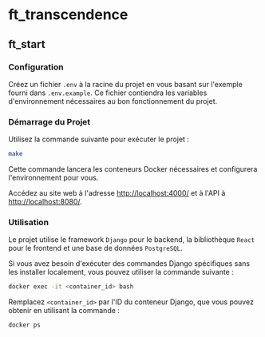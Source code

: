 # ft_transcendence

## ft_start
### Configuration

Créez un fichier `.env` à la racine du projet en vous basant sur l'exemple fourni dans `.env.example`. Ce fichier contiendra les variables d'environnement nécessaires au bon fonctionnement du projet.

### Démarrage du Projet

Utilisez la commande suivante pour exécuter le projet :

```bash
make
```

Cette commande lancera les conteneurs Docker nécessaires et configurera l'environnement pour vous.

Accédez au site web à l'adresse [http://localhost:4000/](http://localhost:4000/) et à l'API à [http://localhost:8080/](http://localhost:8080/).

### Utilisation

Le projet utilise le framework `Django` pour le backend, la bibliothèque `React` pour le frontend et une base de données `PostgreSQL`.

Si vous avez besoin d'exécuter des commandes Django spécifiques sans les installer localement, vous pouvez utiliser la commande suivante :

```bash
docker exec -it <container_id> bash
```

Remplacez `<container_id>` par l'ID du conteneur Django, que vous pouvez obtenir en utilisant la commande :

```bash
docker ps
```
